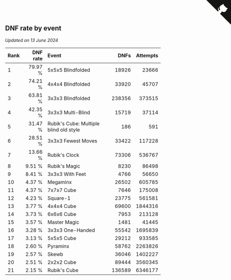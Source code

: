 ## DNF rate by event

*Updated on 13 June 2024*

| Rank | DNF rate | Event | DNFs | Attempts |
| :--- | ---: | :--- | ---: | ---: |
| 1 | 79.97 % | 5x5x5 Blindfolded | 18926 | 23666 |
| 2 | 74.21 % | 4x4x4 Blindfolded | 33920 | 45707 |
| 3 | 63.81 % | 3x3x3 Blindfolded | 238356 | 373515 |
| 4 | 42.35 % | 3x3x3 Multi-Blind | 15719 | 37114 |
| 5 | 31.47 % | Rubik's Cube: Multiple blind old style | 186 | 591 |
| 6 | 28.51 % | 3x3x3 Fewest Moves | 33422 | 117228 |
| 7 | 13.66 % | Rubik's Clock | 73306 | 536767 |
| 8 | 9.51 % | Rubik's Magic | 8230 | 86498 |
| 9 | 8.41 % | 3x3x3 With Feet | 4766 | 56650 |
| 10 | 4.37 % | Megaminx | 26502 | 605785 |
| 11 | 4.37 % | 7x7x7 Cube | 7646 | 175008 |
| 12 | 4.23 % | Square-1 | 23775 | 561581 |
| 13 | 3.77 % | 4x4x4 Cube | 69600 | 1844316 |
| 14 | 3.73 % | 6x6x6 Cube | 7953 | 213128 |
| 15 | 3.57 % | Master Magic | 1481 | 41445 |
| 16 | 3.28 % | 3x3x3 One-Handed | 55542 | 1695839 |
| 17 | 3.13 % | 5x5x5 Cube | 29212 | 933585 |
| 18 | 2.60 % | Pyraminx | 58762 | 2263826 |
| 19 | 2.57 % | Skewb | 36046 | 1402227 |
| 20 | 2.51 % | 2x2x2 Cube | 89444 | 3560345 |
| 21 | 2.15 % | Rubik's Cube | 136589 | 6346177 |


<a href="https://github.com/JustinTimeCuber/wca_statistics" class="github-corner" aria-label="View source on Github"><svg width="80" height="80" viewBox="0 0 250 250" style="fill:#151513; color:#fff; position: absolute; top: 0; border: 0; right: 0;" aria-hidden="true"><path d="M0,0 L115,115 L130,115 L142,142 L250,250 L250,0 Z"></path><path d="M128.3,109.0 C113.8,99.7 119.0,89.6 119.0,89.6 C122.0,82.7 120.5,78.6 120.5,78.6 C119.2,72.0 123.4,76.3 123.4,76.3 C127.3,80.9 125.5,87.3 125.5,87.3 C122.9,97.6 130.6,101.9 134.4,103.2" fill="currentColor" style="transform-origin: 130px 106px;" class="octo-arm"></path><path d="M115.0,115.0 C114.9,115.1 118.7,116.5 119.8,115.4 L133.7,101.6 C136.9,99.2 139.9,98.4 142.2,98.6 C133.8,88.0 127.5,74.4 143.8,58.0 C148.5,53.4 154.0,51.2 159.7,51.0 C160.3,49.4 163.2,43.6 171.4,40.1 C171.4,40.1 176.1,42.5 178.8,56.2 C183.1,58.6 187.2,61.8 190.9,65.4 C194.5,69.0 197.7,73.2 200.1,77.6 C213.8,80.2 216.3,84.9 216.3,84.9 C212.7,93.1 206.9,96.0 205.4,96.6 C205.1,102.4 203.0,107.8 198.3,112.5 C181.9,128.9 168.3,122.5 157.7,114.1 C157.9,116.9 156.7,120.9 152.7,124.9 L141.0,136.5 C139.8,137.7 141.6,141.9 141.8,141.8 Z" fill="currentColor" class="octo-body"></path></svg></a><style>.github-corner:hover .octo-arm{animation:octocat-wave 560ms ease-in-out}@keyframes octocat-wave{0%,100%{transform:rotate(0)}20%,60%{transform:rotate(-25deg)}40%,80%{transform:rotate(10deg)}}@media (max-width:500px){.github-corner:hover .octo-arm{animation:none}.github-corner .octo-arm{animation:octocat-wave 560ms ease-in-out}}</style>
